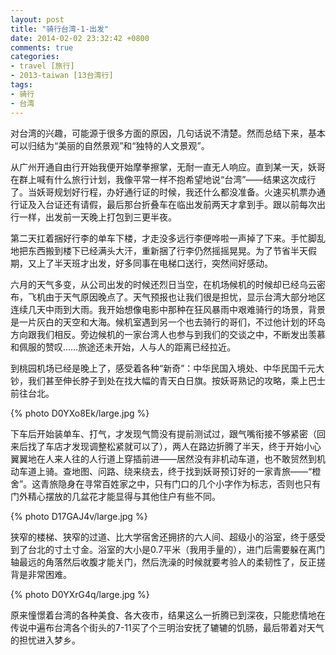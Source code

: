 ```yaml
---
layout: post
title: "骑行台湾-1-出发"
date: 2014-02-02 23:32:42 +0800
comments: true
categories:
- travel [旅行]
- 2013-taiwan [13台湾行]
tags:
- 骑行
- 台湾
---
```


对台湾的兴趣，可能源于很多方面的原因，几句话说不清楚。然而总结下来，基本可以归结为“美丽的自然景观”和“独特的人文景观”。

从广州开通自由行开始我便开始摩拳擦掌，无耐一直无人响应。直到某一天，妖哥在群上喊有什么旅行计划，我像平常一样不抱希望地说“台湾”——结果这次成行了。当妖哥规划好行程，办好通行证的时候，我还什么都没准备。火速买机票办通行证及入台证还有请假，最后那台折叠车在临出发前两天才拿到手。跟以前每次出行一样，出发前一天晚上打包到三更半夜。

第二天扛着捆好行李的单车下楼，才走没多远行李便哗啦一声掉了下来。手忙脚乱地把东西搬到楼下已经满头大汗，重新捆了行李仍然摇摇晃晃。为了节省半天假期，又上了半天班才出发，好多同事在电梯口送行，突然间好感动。

六月的天气多变，从公司出发的时候还烈日当空，在机场候机的时候却已经乌云密布，飞机由于天气原因晚点了。天气预报也让我们很是担忧，显示台湾大部分地区连续几天中雨到大雨。我开始想像电影中那种在狂风暴雨中艰难骑行的场景，背景是一片灰白的天空和大海。候机室遇到另一个也去骑行的哥们，不过他计划的环岛方向跟我们相反。旁边候机的一家台湾人也参与到我们的交谈之中，不断发出羡慕和佩服的赞叹……旅途还未开始，人与人的距离已经拉近。

到桃园机场已经是晚上了，感受着各种“新奇”：中华民国入境处、中华民国千元大钞，我们甚至伸长脖子到处在找大幅的青天白日旗。按妖哥熟记的攻略，乘上巴士前往台北。

{% photo D0YXo8Ek/large.jpg %}

<!-- more -->

下车后开始装单车、打气，才发现气筒没有提前测试过，跟气嘴衔接不够紧密（回来后找了车店才发现调整松紧就可以了），两人在路边折腾了半天，终于开始小心翼翼地在人来人往的人行道上穿插前进——居然没有非机动车道，也不敢贸然到机动车道上骑。查地图、问路、绕来绕去，终于找到妖哥预订好的一家青旅——“橙舍”。这青旅隐身在寻常百姓家之中，只有门口的几个小字作为标志，否则也只有门外精心摆放的几盆花才能显得与其他住户有些不同。

{% photo D17GAJ4v/large.jpg %}

狭窄的楼梯、狭窄的过道、比大学宿舍还拥挤的六人间、超级小的浴室，终于感受到了台北的寸土寸金。浴室的大小是0.7平米（我用手量的），进门后需要躲在离门轴最远的角落然后收腹才能关门，然后洗澡的时候就要考验人的柔韧性了，反正搓背是非常困难。

{% photo D0YXrG4q/large.jpg %}

原来憧憬着台湾的各种美食、各大夜市，结果这么一折腾已到深夜，只能悲情地在传说中遍布台湾各个街头的7-11买了个三明治安抚了辘辘的饥肠，最后带着对天气的担忧进入梦乡。
